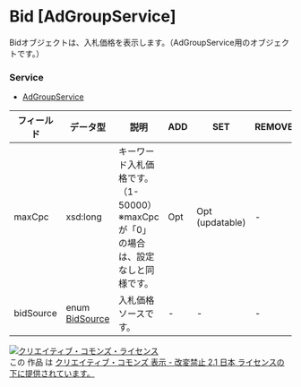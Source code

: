 # Bid [AdGroupService]
Bidオブジェクトは、入札価格を表示します。（AdGroupService用のオブジェクトです。）
### Service
+ [AdGroupService](../services/AdGroupService.md)

| フィールド | データ型 | 説明 | ADD | SET | REMOVE | 
|---|---|---|---|---|---|
| maxCpc| xsd:long| キーワード入札価格です。（1-50000）<br>※maxCpcが「0」の場合は、設定なしと同様です。| Opt| Opt<br>                    (updatable)| - |
| bidSource| enum <a href="../data/BidSource.md">BidSource</a>| 入札価格ソースです。| -| -| - |
<a rel="license" href="http://creativecommons.org/licenses/by-nd/2.1/jp/"><img alt="クリエイティブ・コモンズ・ライセンス" style="border-width:0" src="https://i.creativecommons.org/l/by-nd/2.1/jp/88x31.png" /></a><br />この 作品 は <a rel="license" href="http://creativecommons.org/licenses/by-nd/2.1/jp/">クリエイティブ・コモンズ 表示 - 改変禁止 2.1 日本 ライセンスの下に提供されています。</a>
